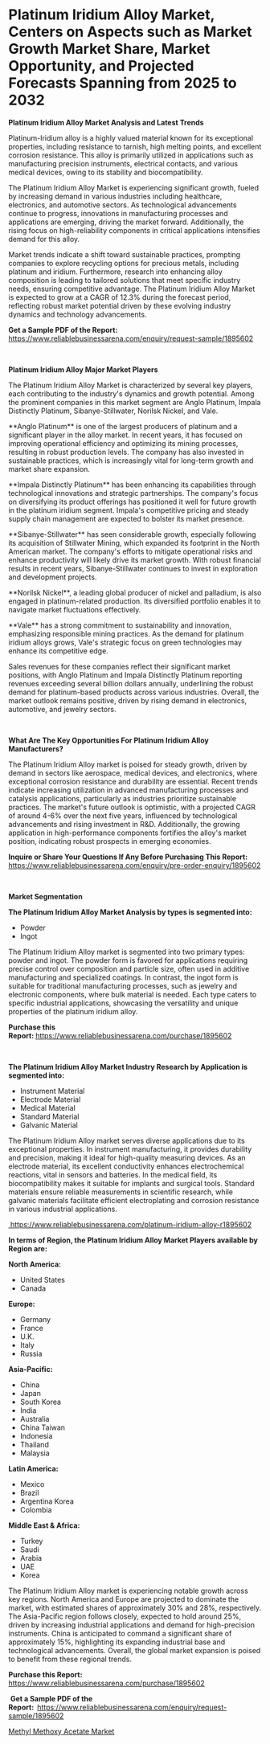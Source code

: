 <p><h1>Platinum Iridium Alloy Market, Centers on Aspects such as Market Growth Market Share, Market Opportunity, and Projected Forecasts Spanning from 2025 to 2032</h1></p><p><strong>Platinum Iridium Alloy Market Analysis and Latest Trends</strong></p>
<p><p>Platinum-Iridium alloy is a highly valued material known for its exceptional properties, including resistance to tarnish, high melting points, and excellent corrosion resistance. This alloy is primarily utilized in applications such as manufacturing precision instruments, electrical contacts, and various medical devices, owing to its stability and biocompatibility. </p><p>The Platinum Iridium Alloy Market is experiencing significant growth, fueled by increasing demand in various industries including healthcare, electronics, and automotive sectors. As technological advancements continue to progress, innovations in manufacturing processes and applications are emerging, driving the market forward. Additionally, the rising focus on high-reliability components in critical applications intensifies demand for this alloy. </p><p>Market trends indicate a shift toward sustainable practices, prompting companies to explore recycling options for precious metals, including platinum and iridium. Furthermore, research into enhancing alloy composition is leading to tailored solutions that meet specific industry needs, ensuring competitive advantage. The Platinum Iridium Alloy Market is expected to grow at a CAGR of 12.3% during the forecast period, reflecting robust market potential driven by these evolving industry dynamics and technology advancements.</p></p>
<p><strong>Get a Sample PDF of the Report:&nbsp;</strong> <a href="https://www.reliablebusinessarena.com/enquiry/request-sample/1895602?utm_campaign=3214&utm_medium=2&utm_source=Github&utm_content=ia&utm_term=01042025&utm_id=platinum-iridium-alloy">https://www.reliablebusinessarena.com/enquiry/request-sample/1895602</a></p>
<p>&nbsp;</p>
<p><strong>Platinum Iridium Alloy Major Market Players</strong></p>
<p><p>The Platinum Iridium Alloy Market is characterized by several key players, each contributing to the industry's dynamics and growth potential. Among the prominent companies in this market segment are Anglo Platinum, Impala Distinctly Platinum, Sibanye-Stillwater, Norilsk Nickel, and Vale.</p><p>**Anglo Platinum** is one of the largest producers of platinum and a significant player in the alloy market. In recent years, it has focused on improving operational efficiency and optimizing its mining processes, resulting in robust production levels. The company has also invested in sustainable practices, which is increasingly vital for long-term growth and market share expansion.</p><p>**Impala Distinctly Platinum** has been enhancing its capabilities through technological innovations and strategic partnerships. The company's focus on diversifying its product offerings has positioned it well for future growth in the platinum iridium segment. Impala's competitive pricing and steady supply chain management are expected to bolster its market presence.</p><p>**Sibanye-Stillwater** has seen considerable growth, especially following its acquisition of Stillwater Mining, which expanded its footprint in the North American market. The company's efforts to mitigate operational risks and enhance productivity will likely drive its market growth. With robust financial results in recent years, Sibanye-Stillwater continues to invest in exploration and development projects.</p><p>**Norilsk Nickel**, a leading global producer of nickel and palladium, is also engaged in platinum-related production. Its diversified portfolio enables it to navigate market fluctuations effectively.</p><p>**Vale** has a strong commitment to sustainability and innovation, emphasizing responsible mining practices. As the demand for platinum iridium alloys grows, Vale's strategic focus on green technologies may enhance its competitive edge.</p><p>Sales revenues for these companies reflect their significant market positions, with Anglo Platinum and Impala Distinctly Platinum reporting revenues exceeding several billion dollars annually, underlining the robust demand for platinum-based products across various industries. Overall, the market outlook remains positive, driven by rising demand in electronics, automotive, and jewelry sectors.</p></p>
<p>&nbsp;</p>
<p><strong>What Are The Key Opportunities For Platinum Iridium Alloy Manufacturers?</strong></p>
<p><p>The Platinum Iridium Alloy market is poised for steady growth, driven by demand in sectors like aerospace, medical devices, and electronics, where exceptional corrosion resistance and durability are essential. Recent trends indicate increasing utilization in advanced manufacturing processes and catalysis applications, particularly as industries prioritize sustainable practices. The market's future outlook is optimistic, with a projected CAGR of around 4-6% over the next five years, influenced by technological advancements and rising investment in R&D. Additionally, the growing application in high-performance components fortifies the alloy's market position, indicating robust prospects in emerging economies.</p></p>
<p><strong>Inquire or Share Your Questions If Any Before Purchasing This Report:</strong> <a href="https://www.reliablebusinessarena.com/enquiry/pre-order-enquiry/1895602?utm_campaign=3214&utm_medium=2&utm_source=Github&utm_content=ia&utm_term=01042025&utm_id=platinum-iridium-alloy">https://www.reliablebusinessarena.com/enquiry/pre-order-enquiry/1895602</a></p>
<p>&nbsp;</p>
<p><strong>Market Segmentation</strong></p>
<p><strong>The Platinum Iridium Alloy Market Analysis by types is segmented into:</strong></p>
<p><ul><li>Powder</li><li>Ingot</li></ul></p>
<p><p>The Platinum Iridium Alloy market is segmented into two primary types: powder and ingot. The powder form is favored for applications requiring precise control over composition and particle size, often used in additive manufacturing and specialized coatings. In contrast, the ingot form is suitable for traditional manufacturing processes, such as jewelry and electronic components, where bulk material is needed. Each type caters to specific industrial applications, showcasing the versatility and unique properties of the platinum iridium alloy.</p></p>
<p><strong>Purchase this Report:&nbsp;</strong><a href="https://www.reliablebusinessarena.com/purchase/1895602?utm_campaign=3214&utm_medium=2&utm_source=Github&utm_content=ia&utm_term=01042025&utm_id=platinum-iridium-alloy">https://www.reliablebusinessarena.com/purchase/1895602</a></p>
<p>&nbsp;</p>
<p><strong>The Platinum Iridium Alloy Market Industry Research by Application is segmented into:</strong></p>
<p><ul><li>Instrument Material</li><li>Electrode Material</li><li>Medical Material</li><li>Standard Material</li><li>Galvanic Material</li></ul></p>
<p><p>The Platinum Iridium Alloy market serves diverse applications due to its exceptional properties. In instrument manufacturing, it provides durability and precision, making it ideal for high-quality measuring devices. As an electrode material, its excellent conductivity enhances electrochemical reactions, vital in sensors and batteries. In the medical field, its biocompatibility makes it suitable for implants and surgical tools. Standard materials ensure reliable measurements in scientific research, while galvanic materials facilitate efficient electroplating and corrosion resistance in various industrial applications.</p></p>
<p><a href="https://www.reliablebusinessarena.com/platinum-iridium-alloy-r1895602?utm_campaign=3214&utm_medium=2&utm_source=Github&utm_content=ia&utm_term=01042025&utm_id=platinum-iridium-alloy">&nbsp;https://www.reliablebusinessarena.com/platinum-iridium-alloy-r1895602</a></p>
<p><strong>In terms of Region, the Platinum Iridium Alloy Market Players available by Region are:</strong></p>
<p>
    <p> <strong> North America: </strong>
        <ul>
            <li>United States</li>
            <li>Canada</li>
        </ul>
        </p> 
    <p> <strong> Europe: </strong>
        <ul>
            <li>Germany</li>
            <li>France</li>
            <li>U.K.</li>
            <li>Italy</li>
            <li>Russia</li>
        </ul>
        </p> 
    <p> <strong> Asia-Pacific: </strong>
        <ul>
            <li>China</li>
            <li>Japan</li>
            <li>South Korea</li>
            <li>India</li>
            <li>Australia</li>
            <li>China Taiwan</li>
            <li>Indonesia</li>
            <li>Thailand</li>
            <li>Malaysia</li>
        </ul>
        </p> 
    <p> <strong> Latin America: </strong>
        <ul>
            <li>Mexico</li>
            <li>Brazil</li>
            <li>Argentina Korea</li>
            <li>Colombia</li>
        </ul>
        </p> 
    <p> <strong> Middle East & Africa: </strong>
        <ul>
            <li>Turkey</li>
            <li>Saudi</li>
            <li>Arabia</li>
            <li>UAE</li>
            <li>Korea</li>
        </ul>
    </p>
    </p>
<p><p>The Platinum Iridium Alloy market is experiencing notable growth across key regions. North America and Europe are projected to dominate the market, with estimated shares of approximately 30% and 28%, respectively. The Asia-Pacific region follows closely, expected to hold around 25%, driven by increasing industrial applications and demand for high-precision instruments. China is anticipated to command a significant share of approximately 15%, highlighting its expanding industrial base and technological advancements. Overall, the global market expansion is poised to benefit from these regional trends.</p></p>
<p><strong>Purchase this Report: </strong><a href="https://www.reliablebusinessarena.com/purchase/1895602?utm_campaign=3214&utm_medium=2&utm_source=Github&utm_content=ia&utm_term=01042025&utm_id=platinum-iridium-alloy">https://www.reliablebusinessarena.com/purchase/1895602</a></p>
<p>&nbsp;<strong>Get a Sample PDF of the Report:&nbsp;&nbsp;</strong><a href="https://www.reliablebusinessarena.com/enquiry/request-sample/1895602?utm_campaign=3214&utm_medium=2&utm_source=Github&utm_content=ia&utm_term=01042025&utm_id=platinum-iridium-alloy">https://www.reliablebusinessarena.com/enquiry/request-sample/1895602</a></p>
<p><strong></strong></p>
<p><p><a href="https://github.com/shopovdjondo/Market-Research-Report-List-1/blob/main/methyl-methoxy-acetate-market.md?utm_campaign=3214&utm_medium=2&utm_source=Github&utm_content=ia&utm_term=01042025&utm_id=platinum-iridium-alloy">Methyl Methoxy Acetate Market</a></p></p>